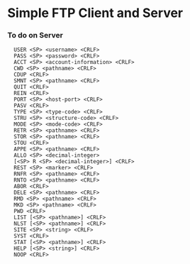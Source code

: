 # Simple FTP Client and Server

### To do on Server

      USER <SP> <username> <CRLF>
      PASS <SP> <password> <CRLF>
      ACCT <SP> <account-information> <CRLF>
      CWD <SP> <pathname> <CRLF>
      CDUP <CRLF>
      SMNT <SP> <pathname> <CRLF>
      QUIT <CRLF>
      REIN <CRLF>
      PORT <SP> <host-port> <CRLF>
      PASV <CRLF>
      TYPE <SP> <type-code> <CRLF>
      STRU <SP> <structure-code> <CRLF>
      MODE <SP> <mode-code> <CRLF>
      RETR <SP> <pathname> <CRLF>
      STOR <SP> <pathname> <CRLF>
      STOU <CRLF>
      APPE <SP> <pathname> <CRLF>
      ALLO <SP> <decimal-integer>
      [<SP> R <SP> <decimal-integer>] <CRLF>
      REST <SP> <marker> <CRLF>
      RNFR <SP> <pathname> <CRLF>
      RNTO <SP> <pathname> <CRLF>
      ABOR <CRLF>
      DELE <SP> <pathname> <CRLF>
      RMD <SP> <pathname> <CRLF>
      MKD <SP> <pathname> <CRLF>
      PWD <CRLF>
      LIST [<SP> <pathname>] <CRLF>
      NLST [<SP> <pathname>] <CRLF>
      SITE <SP> <string> <CRLF>
      SYST <CRLF>
      STAT [<SP> <pathname>] <CRLF>
      HELP [<SP> <string>] <CRLF>
      NOOP <CRLF>